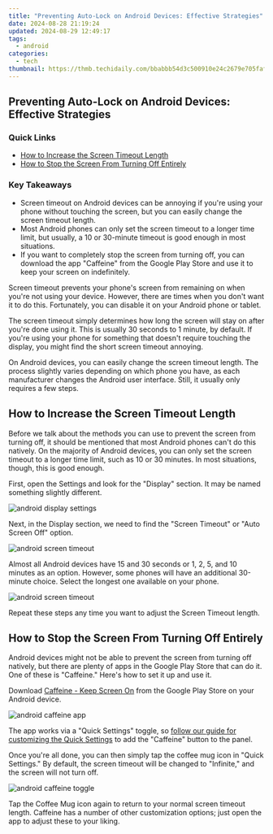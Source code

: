 ```yaml
---
title: "Preventing Auto-Lock on Android Devices: Effective Strategies"
date: 2024-08-28 21:19:24
updated: 2024-08-29 12:49:17
tags:
  - android
categories:
  - tech
thumbnail: https://thmb.techidaily.com/bbabbb54d3c500910e24c2679e705faf485aa6e3dec58c98406031448135ca6a.jpg
---
```


## Preventing Auto-Lock on Android Devices: Effective Strategies

### Quick Links

* [How to Increase the Screen Timeout Length](https://fox-info.techidaily.com/2024-approved-winning-the-race-elite-video-apps-for-windows-phones/)
* [How to Stop the Screen From Turning Off Entirely](https://facebook-video-share.techidaily.com/updated-deceptions-toll-consequences-of-fake-supporters-in-video-markets-for-2024/)

### Key Takeaways

* Screen timeout on Android devices can be annoying if you're using your phone without touching the screen, but you can easily change the screen timeout length.
* Most Android phones can only set the screen timeout to a longer time limit, but usually, a 10 or 30-minute timeout is good enough in most situations.
* If you want to completely stop the screen from turning off, you can download the app "Caffeine" from the Google Play Store and use it to keep your screen on indefinitely.

 Screen timeout prevents your phone's screen from remaining on when you're not using your device. However, there are times when you don't want it to do this. Fortunately, you can disable it on your Android phone or tablet.

 The screen timeout simply determines how long the screen will stay on after you're done using it. This is usually 30 seconds to 1 minute, by default. If you're using your phone for something that doesn't require touching the display, you might find the short screen timeout annoying.

 On Android devices, you can easily change the screen timeout length. The process slightly varies depending on which phone you have, as each manufacturer changes the Android user interface. Still, it usually only requires a few steps.

##  How to Increase the Screen Timeout Length

 Before we talk about the methods you can use to prevent the screen from turning off, it should be mentioned that most Android phones can't do this natively. On the majority of Android devices, you can only set the screen timeout to a longer time limit, such as 10 or 30 minutes. In most situations, though, this is good enough.

 First, open the Settings and look for the "Display" section. It may be named something slightly different.

![android display settings](https://static1.howtogeekimages.com/wordpress/wp-content/uploads/2023/12/screenshot_2023-12-05-16-45-48-67_fc704e6b13c4fb26bf5e411f75da84f2.jpg) 

 Next, in the Display section, we need to find the "Screen Timeout" or "Auto Screen Off" option.

![android screen timeout](https://static1.howtogeekimages.com/wordpress/wp-content/uploads/2023/12/screenshot_2023-12-05-16-46-03-69_fc704e6b13c4fb26bf5e411f75da84f2.jpg) 

 Almost all Android devices have 15 and 30 seconds or 1, 2, 5, and 10 minutes as an option. However, some phones will have an additional 30-minute choice. Select the longest one available on your phone.

![android screen timeout](https://static1.howtogeekimages.com/wordpress/wp-content/uploads/2023/12/screenshot_2023-12-05-16-46-17-34_fc704e6b13c4fb26bf5e411f75da84f2.jpg) 

 Repeat these steps any time you want to adjust the Screen Timeout length.

##  How to Stop the Screen From Turning Off Entirely

 Android devices might not be able to prevent the screen from turning off natively, but there are plenty of apps in the Google Play Store that can do it. One of these is "Caffeine." Here's how to set it up and use it.

 Download [Caffeine - Keep Screen On](https://www.anrdoezrs.net/links/3607085/type/dlg/sid/UUhtgUeUpU211777/https://play.google.com/store/apps/details?id=moe.zhs.caffeine&hl=en%5FUS) from the Google Play Store on your Android device.

![android caffeine app](https://static1.howtogeekimages.com/wordpress/wp-content/uploads/2023/12/screenshot_2023-12-05-16-46-57-04_b5a5c5cb02ca09c784c5d88160e2ec24.jpg) 

 The app works via a "Quick Settings" toggle, so [follow our guide for customizing the Quick Settings](https://video-content-creator.techidaily.com/updated-in-2024-uncover-the-best-green-screen-software-for-mac-video-editing/) to add the "Caffeine" button to the panel.

 Once you're all done, you can then simply tap the coffee mug icon in "Quick Settings." By default, the screen timeout will be changed to "Infinite," and the screen will not turn off.

![android caffeine toggle](https://static1.howtogeekimages.com/wordpress/wp-content/uploads/2023/12/screenshot_2023-12-05-16-47-17-77_daee99a6dac36362cd22bb0972c74d0e.jpg) 

 Tap the Coffee Mug icon again to return to your normal screen timeout length. Caffeine has a number of other customization options; just open the app to adjust these to your liking.

<ins class="adsbygoogle"
     style="display:block"
     data-ad-format="autorelaxed"
     data-ad-client="ca-pub-7571918770474297"
     data-ad-slot="1223367746"></ins>



<ins class="adsbygoogle"
     style="display:block"
     data-ad-client="ca-pub-7571918770474297"
     data-ad-slot="8358498916"
     data-ad-format="auto"
     data-full-width-responsive="true"></ins>
